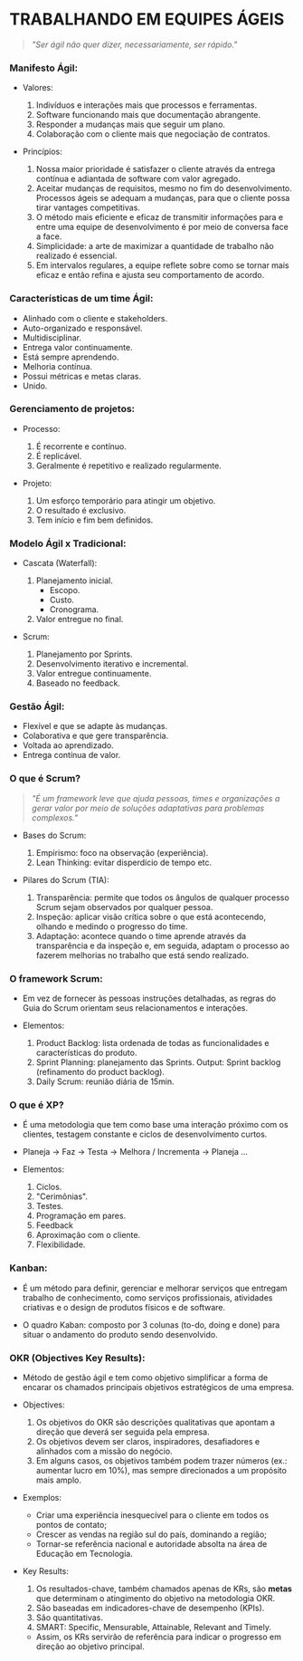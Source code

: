 # TRABALHANDO EM EQUIPES ÁGEIS

> *"Ser ágil não quer dizer, necessariamente, ser rápido."*


### Manifesto Ágil:

- Valores: 
    1) Indivíduos e interações mais que processos e ferramentas.
    2) Software funcionando mais que documentação abrangente.
    3) Responder a mudanças mais que seguir um plano.
    4) Colaboração com o cliente mais que negociação de contratos.

- Princípios:
    1) Nossa maior prioridade é satisfazer o cliente através da entrega contínua e adiantada de software com valor agregado.
    2) Aceitar mudanças de requisitos, mesmo no fim do desenvolvimento. Processos ágeis se adequam a mudanças, para que o cliente possa tirar vantages competitivas.
    3) O método mais eficiente e eficaz de transmitir informações para e entre uma equipe de desenvolvimento é por meio de conversa face a face.
    4) Simplicidade: a arte de maximizar a quantidade de trabalho não realizado é essencial.
    5) Em intervalos regulares, a equipe reflete sobre como se tornar mais eficaz e então refina e ajusta seu comportamento de acordo.


### Características de um time Ágil:

- Alinhado com o cliente e stakeholders.
- Auto-organizado e responsável.
- Multidisciplinar.
- Entrega valor continuamente.
- Está sempre aprendendo.
- Melhoria contínua.
- Possui métricas e metas claras.
- Unido.


### Gerenciamento de projetos:

- Processo:
    1) É recorrente e contínuo.
    2) É replicável.
    3) Geralmente é repetitivo e realizado regularmente.


- Projeto:
    1) Um esforço temporário para atingir um objetivo.
    2) O resultado é exclusivo.
    3) Tem início e fim bem definidos.


### Modelo Ágil x Tradicional:

- Cascata (Waterfall):
	1) Planejamento inicial.
		- Escopo.
		- Custo.
		- Cronograma.
	2) Valor entregue no final.

- Scrum:
	1) Planejamento por Sprints.
	2) Desenvolvimento iterativo e incremental.
	3) Valor entregue continuamente.
	4) Baseado no feedback.


### Gestão Ágil:

- Flexível e que se adapte às mudanças.
- Colaborativa e que gere transparência.
- Voltada ao aprendizado.
- Entrega contínua de valor.


### O que é Scrum?

> *"É um framework leve que ajuda pessoas, times e organizações a gerar valor por meio de soluções adaptativas para problemas complexos."*

- Bases do Scrum:
    1) Empirismo: foco na observação (experiência).
    2) Lean Thinking: evitar disperdício de tempo etc.

- Pilares do Scrum (TIA):
    1) Transparência: permite que todos os ângulos de qualquer processo Scrum sejam observados por qualquer pessoa.
    2) Inspeção: aplicar visão crítica sobre o que está acontecendo, olhando e medindo o progresso do time.
    3) Adaptação: acontece quando o time aprende através da transparência e da inspeção e, em seguida, adaptam o processo ao fazerem melhorias no trabalho que está sendo realizado.


### O framework Scrum:

- Em vez de fornecer às pessoas instruções detalhadas, as regras do Guia do Scrum orientam seus relacionamentos e interações.

- Elementos:
    1) Product Backlog: lista ordenada de todas as funcionalidades e características do produto.
    2) Sprint Planning: planejamento das Sprints. Output: Sprint backlog (refinamento do product backlog).
    3) Daily Scrum: reunião diária de 15min.


### O que é XP?

- É uma metodologia que tem como base uma interação próximo com os clientes, testagem constante e ciclos de desenvolvimento curtos.

- Planeja -> Faz -> Testa -> Melhora / Incrementa ->  Planeja ...

- Elementos:
    1) Ciclos.
    2) "Cerimônias".
    3) Testes.
    4) Programação em pares.
    5) Feedback
    6) Aproximação com o cliente.
    7) Flexibilidade.

### Kanban:

- É um método para definir, gerenciar e melhorar serviços que entregam trabalho de conhecimento, como serviços profissionais, atividades criativas e o design de produtos físicos e de software.

- O quadro Kaban: composto por 3 colunas (to-do, doing e done) para situar o andamento do produto sendo desenvolvido.

### OKR (Objectives Key Results):

- Método de gestão ágil e tem como objetivo simplificar a forma de encarar os chamados principais objetivos estratégicos de uma empresa.

- Objectives: 
    1) Os objetivos do OKR são descrições qualitativas que apontam a direção que deverá ser seguida pela empresa.
    2) Os objetivos devem ser claros, inspiradores, desafiadores e alinhados com a missão do negócio.
    4) Em alguns casos, os objetivos também podem trazer números (ex.: aumentar lucro em 10%), mas sempre direcionados a um propósito mais amplo.

- Exemplos:
    * Criar uma experiência inesquecível para o cliente em todos os pontos de contato;
    * Crescer as vendas na região sul do país, dominando a região;
    * Tornar-se referência nacional e autoridade absolta na área de Educação em Tecnologia.

- Key Results:
    1) Os resultados-chave, também chamados apenas de KRs, são **metas** que determinam o atingimento do objetivo na metodologia OKR.
    2) São baseadas em indicadores-chave de desempenho (KPIs).
    3) São quantitativas.
    4) SMART: Specific, Mensurable, Attainable, Relevant and Timely.

    * Assim, os KRs servirão de referência para indicar o progresso em direção ao objetivo principal.
 









 
